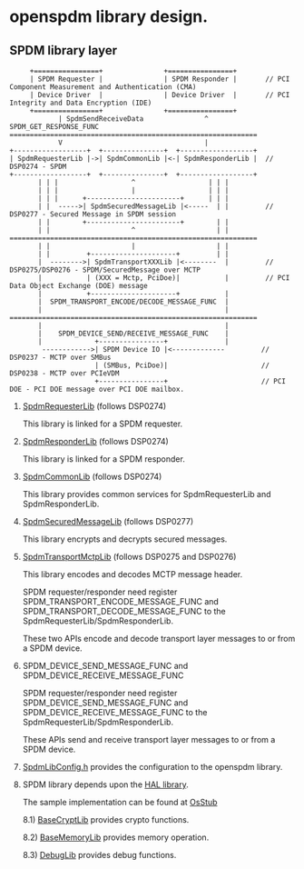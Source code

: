 # openspdm library design. 

## SPDM library layer

   ```
        +================+               +================+
        | SPDM Requester |               | SPDM Responder |       // PCI Component Measurement and Authentication (CMA)
        | Device Driver  |               | Device Driver  |       // PCI Integrity and Data Encryption (IDE)
        +================+               +================+
               | SpdmSendReceiveData               ^ SPDM_GET_RESPONSE_FUNC
   =============================================================
               V                                   |
   +------------------+  +---------------+  +------------------+
   | SpdmRequesterLib |->| SpdmCommonLib |<-| SpdmResponderLib |  // DSP0274 - SPDM
   +------------------+  +---------------+  +------------------+
          | | |                  ^                  | | |
          | | |                  |                  | | |
          | | |      +-----------------------+      | | |
          | |  ----->| SpdmSecuredMessageLib |<-----  | |         // DSP0277 - Secured Message in SPDM session
          | |        +-----------------------+        | |
          | |                    ^                    | |
   =============================================================
          | |                    |                    | |
          | |         +---------------------+         | |
          |  -------->| SpdmTransportXXXLib |<--------  |         // DSP0275/DSP0276 - SPDM/SecuredMessage over MCTP
          |           | (XXX = Mctp, PciDoe)|           |         // PCI Data Object Exchange (DOE) message
          |           +---------------------+           |
          |  SPDM_TRANSPORT_ENCODE/DECODE_MESSAGE_FUNC  |
          |                                             |
   =============================================================
          |                                             |
          |    SPDM_DEVICE_SEND/RECEIVE_MESSAGE_FUNC    |
          |             +----------------+              |
           ------------>| SPDM Device IO |<-------------         // DSP0237 - MCTP over SMBus
                        | (SMBus, PciDoe)|                       // DSP0238 - MCTP over PCIeVDM
                        +----------------+                       // PCI DOE - PCI DOE message over PCI DOE mailbox.
   ```

1) [SpdmRequesterLib](https://github.com/jyao1/openspdm/blob/master/Include/Library/SpdmRequesterLib.h) (follows DSP0274)

   This library is linked for a SPDM requester.

2) [SpdmResponderLib](https://github.com/jyao1/openspdm/blob/master/Include/Library/SpdmResponderLib.h) (follows DSP0274)

   This library is linked for a SPDM responder.

3) [SpdmCommonLib](https://github.com/jyao1/openspdm/blob/master/Include/Library/SpdmCommonLib.h) (follows DSP0274)

   This library provides common services for SpdmRequesterLib and SpdmResponderLib.

4) [SpdmSecuredMessageLib](https://github.com/jyao1/openspdm/blob/master/Include/Library/SpdmSecuredMessageLib.h) (follows DSP0277)

   This library encrypts and decrypts secured messages.

5) [SpdmTransportMctpLib](https://github.com/jyao1/openspdm/blob/master/Include/Library/SpdmTransportMctpLib.h) (follows DSP0275 and DSP0276)

   This library encodes and decodes MCTP message header.

   SPDM requester/responder need register SPDM_TRANSPORT_ENCODE_MESSAGE_FUNC
   and SPDM_TRANSPORT_DECODE_MESSAGE_FUNC to the SpdmRequesterLib/SpdmResponderLib.

   These two APIs encode and decode transport layer messages to or from a SPDM device.

6) SPDM_DEVICE_SEND_MESSAGE_FUNC and SPDM_DEVICE_RECEIVE_MESSAGE_FUNC

   SPDM requester/responder need register SPDM_DEVICE_SEND_MESSAGE_FUNC
   and SPDM_DEVICE_RECEIVE_MESSAGE_FUNC to the SpdmRequesterLib/SpdmResponderLib.

   These APIs send and receive transport layer messages to or from a SPDM device.

7) [SpdmLibConfig.h](https://github.com/jyao1/openspdm/blob/master/Include/Library/SpdmLibConfig.h) provides the configuration to the openspdm library.

8) SPDM library depends upon the [HAL library](https://github.com/jyao1/openspdm/tree/master/Include/Hal).

   The sample implementation can be found at [OsStub](https://github.com/jyao1/openspdm/tree/master/OsStub)

   8.1) [BaseCryptLib](https://github.com/jyao1/openspdm/blob/master/Include/Hal/Library/BaseCryptLib.h) provides crypto functions.

   8.2) [BaseMemoryLib](https://github.com/jyao1/openspdm/blob/master/Include/Hal/Library/BaseMemoryLib.h) provides memory operation.

   8.3) [DebugLib](https://github.com/jyao1/openspdm/blob/master/Include/Hal/Library/DebugLib.h) provides debug functions.
